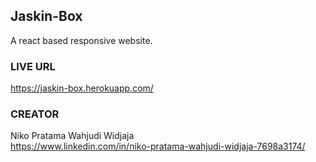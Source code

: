 ##  Jaskin-Box
A react based responsive website.

### LIVE URL
https://jaskin-box.herokuapp.com/

### CREATOR
Niko Pratama Wahjudi Widjaja <br/>
https://www.linkedin.com/in/niko-pratama-wahjudi-widjaja-7698a3174/
